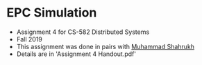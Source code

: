 # EPC Simulation

- Assignment 4 for CS-582 Distributed Systems
- Fall 2019
- This assignment was done in pairs with [Muhammad Shahrukh](https://github.com/m-shahrukh)
- Details are in 'Assignment 4 Handout.pdf'

